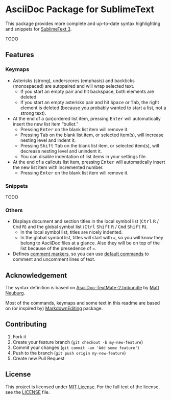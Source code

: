 # AsciiDoc Package for SublimeText

This package provides more complete and up-to-date syntax highlighting and snippets for [SublimeText 3](http://www.sublimetext.com/3).

TODO

## Features

### Keymaps

* Asterisks (strong), underscores (emphasis) and backticks (monospaced) are autopaired and will wrap selected text.
    - If you start an empty pair and hit backspace, both elements are deleted.
    - If you start an empty asterisks pair and hit <kbd>Space</kbd> or <kbd>Tab</kbd>, the right element is deleted (because you probably wanted to start a list, not a strong text).
* At the end of a (un)ordered list item, pressing <kbd>Enter</kbd> will automatically insert the new list item “bullet.”
    - Pressing <kbd>Enter</kbd> on the blank list item will remove it.
    - Pressing <kbd>Tab</kbd> on the blank list item, or selected item(s), will increase nesting level and indent it.
    - Pressing <kbd>Shift</kbd> <kbd>Tab</kbd> on the blank list item, or selected item(s), will decrease nesting level and unindent it.
    - You can disable indentation of list items in your settings file.
* At the end of a callouts list item, pressing <kbd>Enter</kbd> will automatically insert the new list item with incremented number.
    - Pressing <kbd>Enter</kbd> on the blank list item will remove it.

### Snippets

TODO

### Others

* Displays document and section titles in the local symbol list (<kbd>Ctrl</kbd> <kbd>R</kbd> / <kbd>Cmd</kbd> <kbd>R</kbd>) and the global symbol list (<kbd>Ctrl</kbd> <kbd>Shift</kbd> <kbd>R</kbd> / <kbd>Cmd</kbd> <kbd>Shift</kbd> <kbd>R</kbd>).
    - In the local symbol list, titles are nicely indented.
    - In the global symbol list, titles will start with `=`, so you will know they belong to AsciiDoc files at a glance. Also they will be on top of the list because of the presedence of `=`.
* Defines [comment markers](http://docs.sublimetext.info/en/latest/reference/comments.html), so you can use [default commands](http://docs.sublimetext.info/en/latest/reference/comments.html#related-keyboard-shortcuts) to comment and uncomment lines of text.

## Acknowledgement

The syntax definition is based on [AsciiDoc-TextMate-2.tmbundle](https://github.com/mattneub/AsciiDoc-TextMate-2.tmbundle) by [Matt Neuburg](https://github.com/mattneub).

Most of the commands, keymaps and some text in this readme are based on (or inspired by) [MarkdownEditing](https://github.com/SublimeText-Markdown/MarkdownEditing) package.

## Contributing

1. Fork it
2. Create your feature branch (`git checkout -b my-new-feature`)
3. Commit your changes (`git commit -am 'Add some feature'`)
4. Push to the branch (`git push origin my-new-feature`)
5. Create new Pull Request

## License

This project is licensed under [MIT License](http://opensource.org/licenses/MIT/).
For the full text of the license, see the [LICENSE](LICENSE) file.
